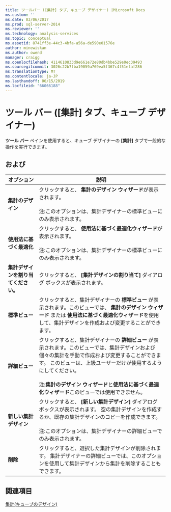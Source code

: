 ```yaml
---
title: ツールバー ([集計] タブ、キューブ デザイナー) |Microsoft Docs
ms.custom: ''
ms.date: 03/06/2017
ms.prod: sql-server-2014
ms.reviewer: ''
ms.technology: analysis-services
ms.topic: conceptual
ms.assetid: 8741ff3e-44c3-4bfa-a56a-de590e01576e
author: minewiskan
ms.author: owend
manager: craigg
ms.openlocfilehash: 4114610833d9e661e72e80db4bbe529e0ec39493
ms.sourcegitcommit: 3026c22b7fba19059a769ea5f367c4f51efaf286
ms.translationtype: MT
ms.contentlocale: ja-JP
ms.lasthandoff: 06/15/2019
ms.locfileid: "66066188"
---
```

# <a name="toolbar-aggregations-tab-cube-designer"></a>ツール バー ([集計] タブ、キューブ デザイナー)
  **ツール バー** ペインを使用すると、キューブ デザイナーの **[集計]** タブで一般的な操作を実行できます。  
  
## <a name="options"></a>および  
  
|オプション|説明|  
|------------|-----------------|  
|**集計のデザイン**|クリックすると、 **集計のデザイン ウィザード**が表示されます。<br /><br /> 注:このオプションは、集計デザイナーの標準ビューにのみ表示されます。|  
|**使用法に基づく最適化**|クリックすると、 **使用法に基づく最適化ウィザード**が表示されます。<br /><br /> 注:このオプションは、集計デザイナーの標準ビューにのみ表示されます。|  
|**集計デザインを割り当てください。**|クリックすると、 **[集計デザインの割り当て]** ダイアログ ボックスが表示されます。|  
|**標準ビュー**|クリックすると、集計デザイナーの **標準ビュー** が表示されます。このビューでは、 **集計のデザイン ウィザード** または **使用法に基づく最適化ウィザード**を使用して、集計デザインを作成および変更することができます。|  
|**詳細ビュー**|クリックすると、集計デザイナーの **詳細ビュー** が表示されます。このビューでは、集計デザインおよび個々の集計を手動で作成および変更することができます。 このビューは、上級ユーザーだけが使用するようにしてください。<br /><br /> 注:**集計のデザイン ウィザード**と**使用法に基づく最適化ウィザード**このビューでは使用できません。|  
|**新しい集計デザイン**|クリックすると、 **[新しい集計デザイン]** ダイアログ ボックスが表示されます。 空の集計デザインを作成するか、既存の集計デザインのコピーを作成できます。<br /><br /> 注:このオプションは、集計デザイナーの詳細ビューでのみ表示されます。|  
|**削除**|クリックすると、選択した集計デザインが削除されます。  集計デザイナーの詳細ビューでは、このオプションを使用して集計デザインから集計を削除することもできます。|  
  
## <a name="see-also"></a>関連項目  
 [集計&#40;キューブのデザイン&#41;](aggregations-cube-design.md)  
  
  
